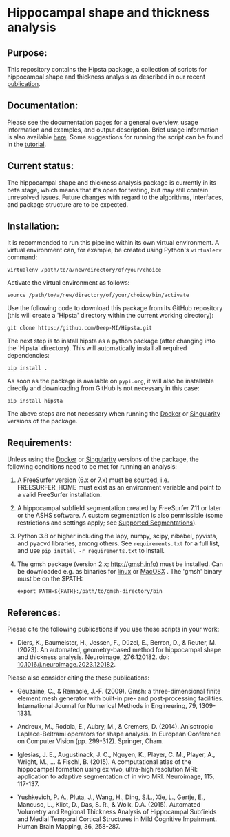 # Hippocampal shape and thickness analysis


## Purpose:

This repository contains the Hipsta package, a collection of scripts for
hippocampal shape and thickness analysis as described in our recent [publication](https://doi.org/10.1016/j.neuroimage.2023.120182).


## Documentation:

Please see the documentation pages for a general overview, usage information and
examples, and output description. Brief usage information is also available [here](hipsta/doc/DOCUMENTATION.md).
Some suggestions for running the script can be found in the [tutorial](TUTORIAL.md).

## Current status:

The hippocampal shape and thickness analysis package is currently in its beta
stage, which means that it's open for testing, but may still contain unresolved
issues. Future changes with regard to the algorithms, interfaces, and package
structure are to be expected.


## Installation:

It is recommended to run this pipeline within its own virtual environment. A
virtual environment can, for example, be created using Python's `virtualenv`
command:

`virtualenv /path/to/a/new/directory/of/your/choice`

Activate the virtual environment as follows:

`source /path/to/a/new/directory/of/your/choice/bin/activate`

Use the following code to download this package from its GitHub repository (this 
will create a 'Hipsta' directory within the current working directory):

`git clone https://github.com/Deep-MI/Hipsta.git`

The next step is to install hipsta as a python package (after changing into the 
'Hipsta' directory). This will automatically install all required dependencies:

`pip install .`

As soon as the package is available on `pypi.org`, it will also be installable directly and downloading from GitHub is not necessary in this case:

`pip install hipsta`

The above steps are not necessary when running the [Docker](docker/Docker.md) or
[Singularity](singularity/Singularity.md) versions of the package.


## Requirements:

Unless using the [Docker](docker/Docker.md) or [Singularity](singularity/Singularity.md)
versions of the package, the following conditions need to be met for running an
analysis:

1. A FreeSurfer version (6.x or 7.x) must be sourced, i.e. FREESURFER_HOME must
exist as an environment variable and point to a valid FreeSurfer installation.

2. A hippocampal subfield segmentation created by FreeSurfer 7.11 or later
or the ASHS software. A custom segmentation is also permissible (some restrictions
and settings apply; see [Supported Segmentations](https://github.com/Deep-MI/Hipsta#supported-segmentations)).

3. Python 3.8 or higher including the lapy, numpy, scipy, nibabel, pyvista, and
pyacvd libraries, among others. See `requirements.txt` for a full list, and use
`pip install -r requirements.txt` to install.

4. The gmsh package (version 2.x; http://gmsh.info) must be installed. Can be
downloaded e.g. as binaries for [linux](https://gmsh.info/bin/Linux/gmsh-2.16.0-Linux64.tgz) or
[MacOSX](https://gmsh.info/bin/MacOSX/gmsh-2.16.0-MacOSX.dmg) . The 'gmsh' binary must
be on the $PATH:

    `export PATH=${PATH}:/path/to/gmsh-directory/bin`


## References:

Please cite the following publications if you use these scripts in your work:

- Diers, K., Baumeister, H., Jessen, F., Düzel, E., Berron, D., & Reuter, M. (2023). An automated, geometry-based method for hippocampal shape and thickness analysis. Neuroimage, 276:120182. doi: [10.1016/j.neuroimage.2023.120182](https://doi.org/10.1016/j.neuroimage.2023.120182).

Please also consider citing the these publications:

- Geuzaine, C., & Remacle, J.-F. (2009). Gmsh: a three-dimensional finite element mesh generator with built-in pre- and post-processing facilities. International Journal for Numerical Methods in Engineering, 79, 1309-1331.

- Andreux, M., Rodola, E., Aubry, M., & Cremers, D. (2014). Anisotropic Laplace-Beltrami operators for shape analysis. In European Conference on Computer Vision (pp. 299-312). Springer, Cham.

- Iglesias, J. E., Augustinack, J. C., Nguyen, K., Player, C. M., Player, A., Wright, M., ... & Fischl, B. (2015). A computational atlas of the hippocampal formation using ex vivo, ultra-high resolution MRI: application to adaptive segmentation of in vivo MRI. Neuroimage, 115, 117-137.

- Yushkevich, P. A., Pluta, J., Wang, H., Ding, S.L., Xie, L., Gertje, E., Mancuso, L., Kliot, D., Das, S. R., & Wolk, D.A. (2015). Automated Volumetry and Regional Thickness Analysis of Hippocampal Subfields and Medial Temporal Cortical Structures in Mild Cognitive Impairment. Human Brain Mapping, 36, 258-287.
